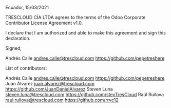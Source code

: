 Ecuador, 15/03/2021

TRESCLOUD CÍA LTDA agrees to the terms of the Odoo Corporate Contributor License
Agreement v1.0.

I declare that I am authorized and able to make this agreement and sign this
declaration.

Signed,

Andrés Calle andres.calle@trescloud.com https://github.com/pepetreshere

List of contributors:

Andrés Calle andres.calle@trescloud.com https://github.com/pepetreshere
Juan Álvarez juan.alvarez@trescloud.com https://github.com/JuanDanielAlvarez
Steven Luna steven.luna@trescloud.com https://github.com/stevTresCloud
Raúl Ruilova raul.ruilova@trescloud.com https://github.com/rrvc12
